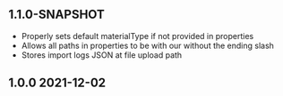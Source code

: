 ## 1.1.0-SNAPSHOT

* Properly sets default materialType if not provided in properties
* Allows all paths in properties to be with our without the ending slash
* Stores import logs JSON at file upload path 

## 1.0.0 2021-12-02
